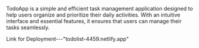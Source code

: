 TodoApp is a simple and efficient task management application designed to help users organize and prioritize their daily activities. With an intuitive interface and essential features, it ensures that users can manage their tasks seamlessly.

Link for Deployment---"todolist-4459.netlify.app"
